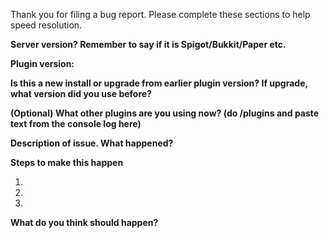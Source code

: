 Thank you for filing a bug report. Please complete these sections to help speed resolution.

**Server version? Remember to say if it is Spigot/Bukkit/Paper etc.**

**Plugin version:**

**Is this a new install or upgrade from earlier plugin version? If upgrade, what version did you use before?**

**(Optional) What other plugins are you using now? (do /plugins and paste text from the console log here)**

**Description of issue. What happened?**

**Steps to make this happen**

1. 
2.
3.

**What do you think should happen?**

